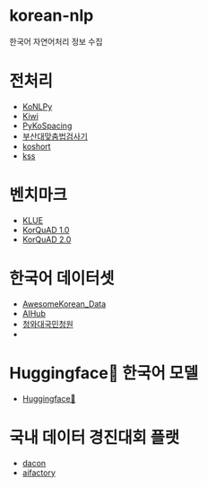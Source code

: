 # korean-nlp
한국어 자연어처리 정보 수집

# 전처리

* [KoNLPy](https://konlpy.org/ko/latest/index.html)
* [Kiwi](https://github.com/bab2min/Kiwi)
* [PyKoSpacing](https://github.com/haven-jeon/PyKoSpacing)
* [부산대맞춤법검사기](https://github.com/9beach/hanspell)
* [koshort](https://koshort.github.io/)
* [kss](https://github.com/hyunwoongko/kss)

# 벤치마크

* [KLUE](https://klue-benchmark.com/)
* [KorQuAD 1.0](https://korquad.github.io/KorQuad%201.0/)
* [KorQuAD 2.0](https://korquad.github.io/)

# 한국어 데이터셋

* [AwesomeKorean_Data](https://github.com/songys/AwesomeKorean_Data)
* [AIHub](https://aihub.or.kr/aihubdata/data/list.do?pageIndex=1&currMenu=115&topMenu=100&dataSetSn=&srchdataClCode=DATACL001&srchOrder=&SrchdataClCode=DATACL002&searchKeyword=&srchDataRealmCode=REALM002&srchDataTy=DATA003)
* [청와대국민청원](https://github.com/HaloKim/bluehouse_petitions)
* 
# Huggingface🤗 한국어 모델

* [Huggingface🤗](https://huggingface.co/models?language=ko&sort=downloads)

# 국내 데이터 경진대회 플랫

* [dacon](https://dacon.io/)
* [aifactory](https://aifactory.space/)
